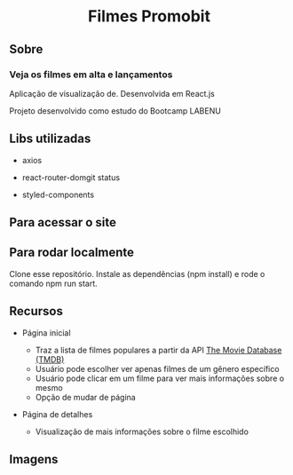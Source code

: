 # <h1 align='center'> Filmes Promobit </h1>

## Sobre
### Veja os filmes em alta e lançamentos 
Aplicação de visualização de.  Desenvolvida em React.js

Projeto desenvolvido como estudo do Bootcamp LABENU

## Libs utilizadas
- axios
- react-router-domgit status

- styled-components

## Para acessar o site
<a href=" "></a>

## Para rodar localmente
Clone esse repositório. Instale as dependências (npm install) e rode o comando npm run start.

## Recursos
- Página inicial
  - Traz a lista de filmes populares a partir da API <a href="https://www.themoviedb.org/">The Movie Database (TMDB)</a>
  - Usuário pode escolher ver apenas filmes de um gênero específico
  - Usuário pode clicar em um filme para ver mais informações sobre o mesmo
  - Opção de mudar de página

- Página de detalhes
  - Visualização de mais informações sobre o filme escolhido

## Imagens


